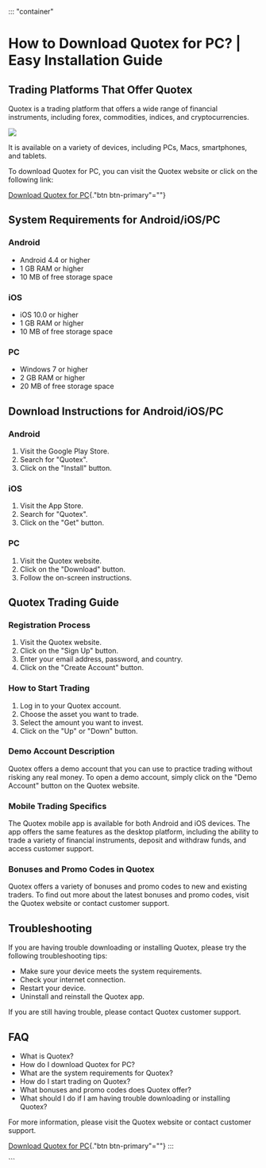 ::: \"container\"
# How to Download Quotex for PC? \| Easy Installation Guide

## Trading Platforms That Offer Quotex

Quotex is a trading platform that offers a wide range of financial
instruments, including forex, commodities, indices, and
cryptocurrencies.

[![](https://static.quotex.io/files/5_en/300_250.jpg)](https://traff.sbs/brokerqxsignupf)

It is available on a variety of devices, including PCs, Macs,
smartphones, and tablets.

To download Quotex for PC, you can visit the Quotex website or click on
the following link:

[Download Quotex for
PC](\%22https://traff.sbs/quotexonelink\%22){."btn
btn-primary"=""}

## System Requirements for Android/iOS/PC

### Android

-   Android 4.4 or higher
-   1 GB RAM or higher
-   10 MB of free storage space

### iOS

-   iOS 10.0 or higher
-   1 GB RAM or higher
-   10 MB of free storage space

### PC

-   Windows 7 or higher
-   2 GB RAM or higher
-   20 MB of free storage space

## Download Instructions for Android/iOS/PC

### Android

1.  Visit the Google Play Store.
2.  Search for "Quotex".
3.  Click on the "Install" button.

### iOS

1.  Visit the App Store.
2.  Search for "Quotex".
3.  Click on the "Get" button.

### PC

1.  Visit the Quotex website.
2.  Click on the "Download" button.
3.  Follow the on-screen instructions.

## Quotex Trading Guide

### Registration Process

1.  Visit the Quotex website.
2.  Click on the "Sign Up" button.
3.  Enter your email address, password, and country.
4.  Click on the "Create Account" button.

### How to Start Trading

1.  Log in to your Quotex account.
2.  Choose the asset you want to trade.
3.  Select the amount you want to invest.
4.  Click on the "Up" or "Down" button.

### Demo Account Description

Quotex offers a demo account that you can use to practice trading
without risking any real money. To open a demo account, simply click on
the "Demo Account" button on the Quotex website.

### Mobile Trading Specifics

The Quotex mobile app is available for both Android and iOS devices. The
app offers the same features as the desktop platform, including the
ability to trade a variety of financial instruments, deposit and
withdraw funds, and access customer support.

### Bonuses and Promo Codes in Quotex

Quotex offers a variety of bonuses and promo codes to new and existing
traders. To find out more about the latest bonuses and promo codes,
visit the Quotex website or contact customer support.

## Troubleshooting

If you are having trouble downloading or installing Quotex, please try
the following troubleshooting tips:

-   Make sure your device meets the system requirements.
-   Check your internet connection.
-   Restart your device.
-   Uninstall and reinstall the Quotex app.

If you are still having trouble, please contact Quotex customer support.

## FAQ

-   What is Quotex?
-   How do I download Quotex for PC?
-   What are the system requirements for Quotex?
-   How do I start trading on Quotex?
-   What bonuses and promo codes does Quotex offer?
-   What should I do if I am having trouble downloading or installing
    Quotex?

For more information, please visit the Quotex website or contact
customer support.

[Download Quotex for
PC](\%22https://traff.sbs/quotexonelink\%22){."btn
btn-primary"=""}
:::

\`\`\`

